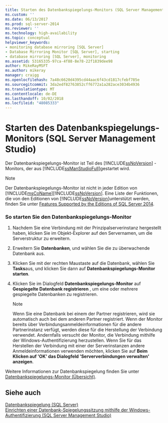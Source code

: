 ```yaml
---
title: Starten des Datenbankspiegelungs-Monitors (SQL Server Management Studio) | Microsoft-Dokumentation
ms.custom: ''
ms.date: 06/13/2017
ms.prod: sql-server-2014
ms.reviewer: ''
ms.technology: high-availability
ms.topic: conceptual
helpviewer_keywords:
- monitoring database mirroring [SQL Server]
- Database Mirroring Monitor [SQL Server], starting
- database mirroring [SQL Server], monitoring
ms.assetid: 53165335-97ca-4f88-8e78-22f1839dee98
author: MikeRayMSFT
ms.author: mikeray
manager: craigg
ms.openlocfilehash: 7a48c6620d4395cd44aac6f43cd1817cfebf785e
ms.sourcegitcommit: 3da2edf82763852cff6772a1a282ace3034b4936
ms.translationtype: MT
ms.contentlocale: de-DE
ms.lasthandoff: 10/02/2018
ms.locfileid: "48085333"
---
```

# <a name="start-database-mirroring-monitor-sql-server-management-studio"></a>Starten des Datenbankspiegelungs-Monitors (SQL Server Management Studio)
  Der Datenbankspiegelungs-Monitor ist Teil des [!INCLUDE[ssNoVersion](../../includes/ssnoversion-md.md)] -Monitors, der aus [!INCLUDE[ssManStudioFull](../../includes/ssmanstudiofull-md.md)]gestartet wird.  
  
> [!NOTE]  
>  Der Datenbankspiegelungs-Monitor ist nicht in jeder Edition von [!INCLUDE[msCoName](../../includes/msconame-md.md)][!INCLUDE[ssNoVersion](../../includes/ssnoversion-md.md)]. Eine Liste der Funktionen, die von den Editionen von [!INCLUDE[ssNoVersion](../../includes/ssnoversion-md.md)]unterstützt werden, finden Sie unter [Features Supported by the Editions of SQL Server 2014](../../getting-started/features-supported-by-the-editions-of-sql-server-2014.md).  
  
### <a name="to-launch-the-database-mirroring-monitor"></a>So starten Sie den Datenbankspiegelungs-Monitor  
  
1.  Nachdem Sie eine Verbindung mit der Prinzipalserverinstanz hergestellt haben, klicken Sie im Objekt-Explorer auf den Servernamen, um die Serverstruktur zu erweitern.  
  
2.  Erweitern Sie **Datenbanken**, und wählen Sie die zu überwachende Datenbank aus.  
  
3.  Klicken Sie mit der rechten Maustaste auf die Datenbank, wählen Sie **Tasks**aus, und klicken Sie dann auf **Datenbankspiegelungs-Monitor starten**.  
  
4.  Klicken Sie im Dialogfeld **Datenbankspiegelungs-Monitor** auf **Gespiegelte Datenbank registrieren** , um eine oder mehrere gespiegelte Datenbanken zu registrieren.  
  
    > [!NOTE]  
    >  Wenn Sie eine Datenbank bei einem der Partner registrieren, wird sie automatisch auch bei dem anderen Partner registriert. Wenn der Monitor bereits über Verbindungsanmeldeinformationen für die andere Partnerinstanz verfügt, werden diese für die Herstellung der Verbindung verwendet. Andernfalls versucht der Monitor, die Verbindung mithilfe der Windows-Authentifizierung herzustellen. Wenn Sie für das Herstellen der Verbindung mit einer der Serverinstanzen andere Anmeldeinformationen verwenden möchten, klicken Sie auf **Beim Klicken auf 'OK' das Dialogfeld 'Serververbindungen verwalten' anzeigen**.  
  
 Weitere Informationen zur Datenbankspiegelung finden Sie unter [Datenbankspiegelungs-Monitor (Übersicht)](database-mirroring-monitor-overview.md).  
  
## <a name="see-also"></a>Siehe auch  
 [Datenbankspiegelung &#40;SQL Server&#41;](database-mirroring-sql-server.md)   
 [Einrichten einer Datenbank-Spiegelungssitzung mithilfe der Windows-Authentifizierung &#40;SQL Server Management Studio&#41;](establish-database-mirroring-session-windows-authentication.md)  
  
  
